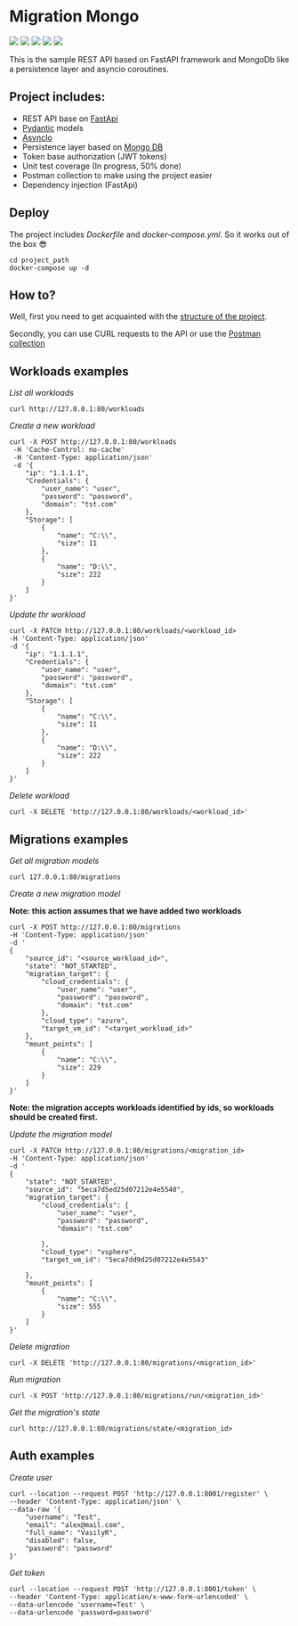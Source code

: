 # Migration Mongo

![](https://img.shields.io/badge/python-3.7-yellow)
![](https://img.shields.io/badge/FastAPI-0.55.1-009485)
![](https://img.shields.io/badge/pydantic-1.5.1-e92063)
![](https://img.shields.io/badge/asyncio-3.4.3-yellow)
![](https://img.shields.io/badge/mongodb-3.6-green)

This is the sample REST API based on FastAPI framework and MongoDb like a persistence layer and asyncio coroutines.

## Project includes:
* REST API base on [FastApi](https://fastapi.tiangolo.com/)
* [Pydantic](https://pydantic-docs.helpmanual.io/) models
* [AsyncIo](https://docs.python.org/3/library/asyncio.html)
* Persistence layer based on [Mongo DB](https://www.mongodb.com/)
* Token base authorization (JWT tokens)
* Unit test coverage (In progress, 50% done)
* Postman collection to make using the project easier
* Dependency injection (FastApi)

## Deploy

The project includes *Dockerfile* and *docker-compose.yml*. So it works out of the box 😎

    cd project_path
    docker-compose up -d

## How to?

Well, first you need to get acquainted with the [structure of the project](./Structure.md).

Secondly, you can use CURL requests to the API or use the [Postman collection](https://drive.google.com/file/d/1TM_W-Qnj892NcbleIjUn-Nsy_GJlASU1/view?usp=sharing)

## Workloads examples

*List all workloads*

    curl http://127.0.0.1:80/workloads

*Create a new workload*

    curl -X POST http://127.0.0.1:80/workloads 
     -H 'Cache-Control: no-cache' 
     -H 'Content-Type: application/json'   
     -d '{
        "ip": "1.1.1.1", 
        "Credentials": {
            "user_name": "user", 
            "password": "password",
            "domain": "tst.com"
        }, 
        "Storage": [
            {
                "name": "C:\\", 
                "size": 11
            },
            {
                "name": "D:\\", 
                "size": 222
            }
        ]
    }'

*Update thr workload*

    curl -X PATCH http://127.0.0.1:80/workloads/<workload_id>
    -H 'Content-Type: application/json' 
    -d '{
        "ip": "1.1.1.1", 
        "Credentials": {
            "user_name": "user", 
            "password": "password",
            "domain": "tst.com"
        }, 
        "Storage": [
            {
                "name": "C:\\", 
                "size": 11
            },
            {
                "name": "D:\\", 
                "size": 222
            }
        ]
    }'

*Delete workload*

    curl -X DELETE 'http://127.0.0.1:80/workloads/<workload_id>'

## Migrations examples

*Get all migration models*

    curl 127.0.0.1:80/migrations

*Create a new migration model*

**Note: this action assumes that we have added two workloads**

    curl -X POST http://127.0.0.1:80/migrations 
    -H 'Content-Type: application/json' 
    -d '
    {
        "source_id": "<source_workload_id>", 
        "state": "NOT_STARTED",
        "migration_target": {
            "cloud_credentials": {
                "user_name": "user", 
                "password": "password",
                "domain": "tst.com"
            }, 
            "cloud_type": "azure", 
            "target_vm_id": "<target_workload_id>"
        }, 
        "mount_points": [
            {
                "name": "C:\\", 
                "size": 229
            }
        ]
    }'

**Note: the migration accepts workloads identified by ids, so workloads should be created first.**

*Update the migration model*

    curl -X PATCH http://127.0.0.1:80/migrations/<migration_id>
    -H 'Content-Type: application/json' 
    -d '
    {
        "state": "NOT_STARTED",
        "source_id": "5eca7d5ed25d07212e4e5540",
        "migration_target": {
            "cloud_credentials": {
                "user_name": "user", 
                "password": "password",
                "domain": "tst.com"
                
            },
            "cloud_type": "vsphere",
            "target_vm_id": "5eca7dd9d25d07212e4e5543"
            
        }, 
        "mount_points": [
            {
                "name": "C:\\", 
                "size": 555
            }
        ]
    }'

*Delete migration*

    curl -X DELETE 'http://127.0.0.1:80/migrations/<migration_id>'

*Run migration*

    curl -X POST 'http://127.0.0.1:80/migrations/run/<migration_id>'

*Get the migration's state*

    curl http://127.0.0.1:80/migrations/state/<migration_id>

## Auth examples

*Create user*

    curl --location --request POST 'http://127.0.0.1:8001/register' \
    --header 'Content-Type: application/json' \
    --data-raw '{
        "username": "Test",
        "email": "alex@mail.com",
        "full_name": "VasilyR",
        "disabled": false,
        "password": "password"
    }'


*Get token*

    curl --location --request POST 'http://127.0.0.1:8001/token' \
    --header 'Content-Type: application/x-www-form-urlencoded' \
    --data-urlencode 'username=Test' \
    --data-urlencode 'password=password'